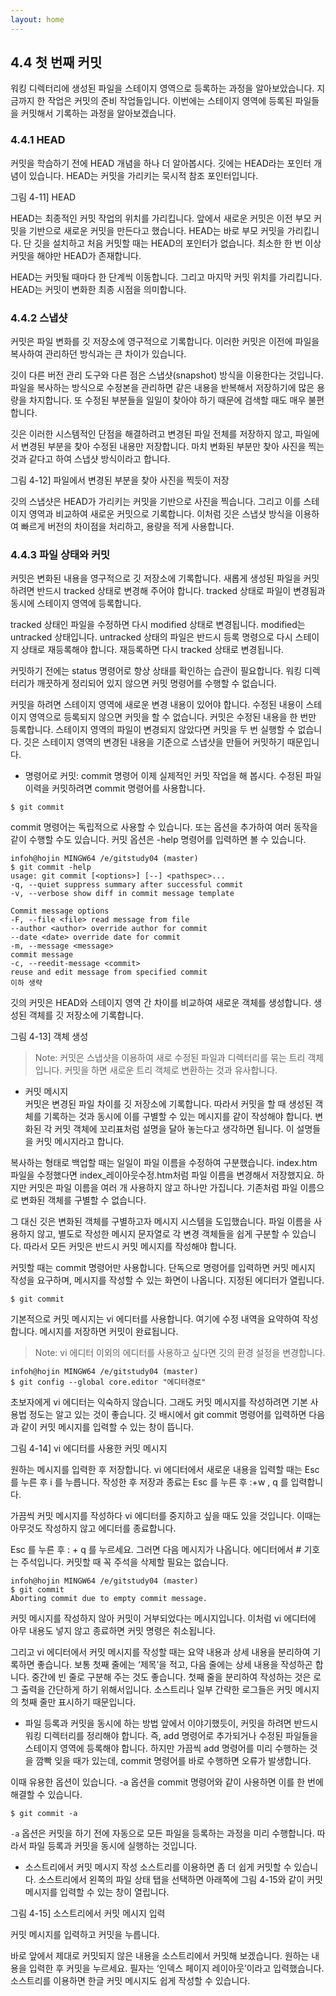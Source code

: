 ```yaml
---
layout: home
---
```

## 4.4 첫 번째 커밋
워킹 디렉터리에 생성된 파일을 스테이지 영역으로 등록하는 과정을 알아보았습니다. 지금까지 한 작업은 커밋의 준비 작업들입니다. 이번에는 스테이지 영역에 등록된 파일들을 커밋해서 기록하는 과정을 알아보겠습니다.  

### 4.4.1 HEAD
커밋을 학습하기 전에 HEAD 개념을 하나 더 알아봅시다. 깃에는 HEAD라는 포인터 개념이 있습니다. HEAD는 커밋을 가리키는 묵시적 참조 포인터입니다.  

그림 4-11] HEAD

HEAD는 최종적인 커밋 작업의 위치를 가리킵니다. 앞에서 새로운 커밋은 이전 부모 커밋을 기반으로 새로운 커밋을 만든다고 했습니다. HEAD는 바로 부모 커밋을 가리킵니다. 단 깃을 설치하고 처음 커밋할 때는 HEAD의 포인터가 없습니다. 최소한 한 번 이상 커밋을 해야만 HEAD가 존재합니다.  

HEAD는 커밋될 때마다 한 단계씩 이동합니다. 그리고 마지막 커밋 위치를 가리킵니다. HEAD는 커밋이 변화한 최종 시점을 의미합니다.  

### 4.4.2 스냅샷
커밋은 파일 변화를 깃 저장소에 영구적으로 기록합니다. 이러한 커밋은 이전에 파일을 복사하여 관리하던 방식과는 큰 차이가 있습니다.  

깃이 다른 버전 관리 도구와 다른 점은 스냅샷(snapshot) 방식을 이용한다는 것입니다. 파일을 복사하는 방식으로 수정본을 관리하면 같은 내용을 반복해서 저장하기에 많은 용량을 차지합니다. 또 수정된 부분들을 일일이 찾아야 하기 때문에 검색할 때도 매우 불편합니다.  

깃은 이러한 시스템적인 단점을 해결하려고 변경된 파일 전체를 저장하지 않고, 파일에서 변경된 부분을 찾아 수정된 내용만 저장합니다. 마치 변화된 부분만 찾아 사진을 찍는 것과 같다고 하여 스냅샷 방식이라고 합니다.  

그림 4-12] 파일에서 변경된 부분을 찾아 사진을 찍듯이 저장

깃의 스냅샷은 HEAD가 가리키는 커밋을 기반으로 사진을 찍습니다. 그리고 이를 스테이지 영역과 비교하여 새로운 커밋으로 기록합니다. 이처럼 깃은 스냅샷 방식을 이용하여 빠르게 버전의 차이점을 처리하고, 용량을 적게 사용합니다.  

### 4.4.3 파일 상태와 커밋
커밋은 변화된 내용을 영구적으로 깃 저장소에 기록합니다. 새롭게 생성된 파일을 커밋하려면 반드시 tracked 상태로 변경해 주어야 합니다. tracked 상태로 파일이 변경됨과 동시에 스테이지 영역에 등록합니다.  

tracked 상태인 파일을 수정하면 다시 modified 상태로 변경됩니다. modified는 untracked 상태입니다. untracked 상태의 파일은 반드시 등록 명령으로 다시 스테이지 상태로 재등록해야 합니다. 재등록하면 다시 tracked 상태로 변경됩니다.  

커밋하기 전에는 status 명령어로 항상 상태를 확인하는 습관이 필요합니다. 워킹 디렉터리가 깨끗하게 정리되어 있지 않으면 커밋 명령어를 수행할 수 없습니다.  

커밋을 하려면 스테이지 영역에 새로운 변경 내용이 있어야 합니다. 수정된 내용이 스테이지 영역으로 등록되지 않으면 커밋을 할 수 없습니다. 커밋은 수정된 내용을 한 번만 등록합니다. 스테이지 영역의 파일이 변경되지 않았다면 커밋을 두 번 실행할 수 없습니다. 깃은 스테이지 영역의 변경된 내용을 기준으로 스냅샷을 만들어 커밋하기 때문입니다.  

* 명령어로 커밋: commit 명령어
이제 실제적인 커밋 작업을 해 봅시다. 수정된 파일 이력을 커밋하려면 commit 명령어를 사용합니다.  

```
$ git commit
```
 
commit 명령어는 독립적으로 사용할 수 있습니다. 또는 옵션을 추가하여 여러 동작을 같이 수행할 수도 있습니다. 커밋 옵션은 -help 명령어를 입력하면 볼 수 있습니다.  

```
infoh@hojin MINGW64 /e/gitstudy04 (master)
$ git commit -help
usage: git commit [<options>] [--] <pathspec>...
-q, --quiet suppress summary after successful commit
-v, --verbose show diff in commit message template

Commit message options
-F, --file <file> read message from file
--author <author> override author for commit
--date <date> override date for commit
-m, --message <message>
commit message
-c, --reedit-message <commit>
reuse and edit message from specified commit
이하 생략
```

깃의 커밋은 HEAD와 스테이지 영역 간 차이를 비교하여 새로운 객체를 생성합니다. 생성된 객체를 깃 저장소에 기록합니다.  

그림 4-13] 객체 생성


>Note: 커밋은 스냅샷을 이용하여 새로 수정된 파일과 디렉터리를 묶는 트리 객체입니다. 커밋을 하면 새로운 트리 객체로 변환하는 것과 유사합니다.  

* 커밋 메시지  
커밋은 변경된 파일 차이를 깃 저장소에 기록합니다. 따라서 커밋을 할 때 생성된 객체를 기록하는 것과 동시에 이를 구별할 수 있는 메시지를 같이 작성해야 합니다. 변화된 각 커밋 객체에 꼬리표처럼 설명을 달아 놓는다고 생각하면 됩니다. 이 설명들을 커밋 메시지라고 합니다.  

복사하는 형태로 백업할 때는 일일이 파일 이름을 수정하여 구분했습니다. index.htm 파일을 수정했다면 index_레이아웃수정.htm처럼 파일 이름을 변경해서 저장했지요. 하지만 커밋은 파일 이름을 여러 개 사용하지 않고 하나만 가집니다. 기존처럼 파일 이름으로 변화된 객체를 구별할 수 없습니다.  

그 대신 깃은 변화된 객체를 구별하고자 메시지 시스템을 도입했습니다. 파일 이름을 사용하지 않고, 별도로 작성한 메시지 문자열로 각 변경 객체들을 쉽게 구분할 수 있습니다. 따라서 모든 커밋은 반드시 커밋 메시지를 작성해야 합니다.  

커밋할 때는 commit 명령어만 사용합니다. 단독으로 명령어를 입력하면 커밋 메시지 작성을 요구하며, 메시지를 작성할 수 있는 화면이 나옵니다. 지정된 에디터가 열립니다.  

```
$ git commit
```
 

기본적으로 커밋 메시지는 vi 에디터를 사용합니다. 여기에 수정 내역을 요약하여 작성합니다. 메시지를 저장하면 커밋이 완료됩니다.  

>Note: vi 에디터 이외의 에디터를 사용하고 싶다면 깃의 환경 설정을 변경합니다.  

```
infoh@hojin MINGW64 /e/gitstudy04 (master)
$ git config --global core.editor "에디터경로"
``` 

초보자에게 vi 에디터는 익숙하지 않습니다. 그래도 커밋 메시지를 작성하려면 기본 사용법 정도는 알고 있는 것이 좋습니다. 깃 배시에서 git commit 명령어를 입력하면 다음과 같이 커밋 메시지를 입력할 수 있는 창이 뜹니다.  

그림 4-14] vi 에디터를 사용한 커밋 메시지

원하는 메시지를 입력한 후 저장합니다. vi 에디터에서 새로운 내용을 입력할 때는 Esc 를 누른 후 i 를 누릅니다. 작성한 후 저장과 종료는 Esc 를 누른 후 :+w , q 를 입력합니다.  

가끔씩 커밋 메시지를 작성하다 vi 에디터를 중지하고 싶을 때도 있을 것입니다. 이때는 아무것도 작성하지 않고 에디터를 종료합니다.  

Esc 를 누른 후 : + q 를 누르세요. 그러면 다음 메시지가 나옵니다. 에디터에서 # 기호는 주석입니다. 커밋할 때 꼭 주석을 삭제할 필요는 없습니다.  

```
infoh@hojin MINGW64 /e/gitstudy04 (master)
$ git commit
Aborting commit due to empty commit message.
```

커밋 메시지를 작성하지 않아 커밋이 거부되었다는 메시지입니다. 이처럼 vi 에디터에 아무 내용도 넣지 않고 종료하면 커밋 명령은 취소됩니다.  

그리고 vi 에디터에서 커밋 메시지를 작성할 때는 요약 내용과 상세 내용을 분리하여 기록하면 좋습니다. 보통 첫째 줄에는 ‘제목’을 적고, 다음 줄에는 상세 내용을 작성하곤 합니다. 중간에 빈 줄로 구분해 주는 것도 좋습니다. 첫째 줄을 분리하여 작성하는 것은 로그 출력을 간단하게 하기 위해서입니다. 소스트리나 일부 간략한 로그들은 커밋 메시지의 첫째 줄만 표시하기 때문입니다.  

* 파일 등록과 커밋을 동시에 하는 방법
앞에서 이야기했듯이, 커밋을 하려면 반드시 워킹 디렉터리를 정리해야 합니다. 즉, add 명령어로 추가되거나 수정된 파일들을 스테이지 영역에 등록해야 합니다. 하지만 가끔씩 add 명령어를 미리 수행하는 것을 깜빡 잊을 때가 있는데, commit 명령어를 바로 수행하면 오류가 발생합니다.  

이때 유용한 옵션이 있습니다. -a 옵션을 commit 명령어와 같이 사용하면 이를 한 번에 해결할 수 있습니다.  

```
$ git commit -a
```

`-a` 옵션은 커밋을 하기 전에 자동으로 모든 파일을 등록하는 과정을 미리 수행합니다. 따라서 파일 등록과 커밋을 동시에 실행하는 것입니다.  

* 소스트리에서 커밋 메시지 작성
소스트리를 이용하면 좀 더 쉽게 커밋할 수 있습니다. 소스트리에서 왼쪽의 파일 상태 탭을 선택하면 아래쪽에 그림 4-15와 같이 커밋 메시지를 입력할 수 있는 창이 열립니다.  

그림 4-15] 소스트리에서 커밋 메시지 입력

커밋 메시지를 입력하고 커밋을 누릅니다.  

바로 앞에서 제대로 커밋되지 않은 내용을 소스트리에서 커밋해 보겠습니다. 원하는 내용을 입력한 후 커밋을 누르세요. 필자는 ‘인덱스 페이지 레이아웃’이라고 입력했습니다. 소스트리를 이용하면 한글 커밋 메시지도 쉽게 작성할 수 있습니다.  

